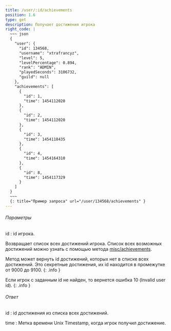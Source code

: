 ```yaml
---
title: /user/:id/achievements
position: 1.6
type: get
description: Получает достижения игрока
right_code: |
  ~~~ json
  {
    "user": {
      "id": 134568,
      "username": "xtrafrancyz",
      "level": 5,
      "levelPercentage": 0.894,
      "rank": "ADMIN",
      "playedSeconds": 3106732,
      "guild": null
    },
    "achievements": [
      {
        "id": 1,
        "time": 1454112020
      },
      {
        "id": 2,
        "time": 1454112020
      },
      {
        "id": 3,
        "time": 1454118435
      },
      {
        "id": 4,
        "time": 1454164310
      },
      {
        "id": 8,
        "time": 1454117329
      }
    ]
  }
  ~~~
  {: title="Пример запроса" url="/user/134568/achievements" }
---
```


<h6>Параметры</h6>
id
: id игрока.

Возвращает список всех достижений игрока. Список всех возможных достижений можно узнать с помощью метода [misc/achievements](#apimisc_achievements_get).

Метод может вернуть id достижений, которых нет в списке всех достижений. Это секретные достижения, их id находится в промежутке от 9000 до 9100.
{: .info }

Если игрок с заданным id не найден, то вернется ошибка 10 (Invalid user id).
{: .info }

<h6>Ответ</h6>
id
: id достижения из списка всех достижений.

time
: Метка времени Unix Timestamp, когда игрок получил достижение.
